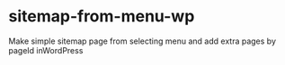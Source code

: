 # sitemap-from-menu-wp
Make simple sitemap page from selecting menu and add extra pages by pageId inWordPress
